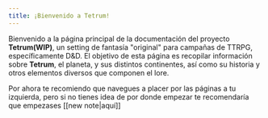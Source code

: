 ```yaml
---
title: ¡Bienvenido a Tetrum!
---
```

Bienvenido a la página principal de la documentación del proyecto **Tetrum(WIP)**, un setting de fantasía "original" para campañas de TTRPG, específicamente D&D. El objetivo de esta página es recopilar información sobre **Tetrum**, el planeta, y sus distintos continentes, así como su historia y otros elementos diversos que componen el lore.

Por ahora te recomiendo que navegues a placer por las páginas a tu izquierda, pero si no tienes idea de por donde empezar te recomendaría que empezases [[new note|aquí]] 